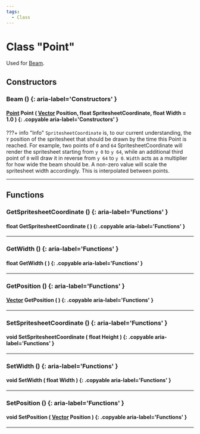 ```yaml
---
tags:
  - Class
---
```

# Class "Point"

Used for [Beam](Beam.md).

## Constructors
### Beam () {: aria-label='Constructors' }
#### [Point](Point.md) Point ( [Vector](../Vector.md) Position, float SpritesheetCoordinate, float Width = 1.0 ) {: .copyable aria-label='Constructors' }

???+ info "Info"
    `SpritesheetCoordinate` is, to our current understanding, the `Y` position of the spritesheet that should be drawn by the time this Point is reached. For example, two points of `0` and `64` SpritesheetCoordinate will render the spritesheet starting from `y 0` to `y 64`, while an additional third point of `0` will draw it in reverse from `y 64` to `y 0`.
	`Width` acts as a multiplier for how wide the beam should be. A non-zero value will scale the spritesheet width accordingly. This is interpolated between points.

___

## Functions

### GetSpritesheetCoordinate  () {: aria-label='Functions' }
#### float GetSpritesheetCoordinate ( ) {: .copyable aria-label='Functions' }   

___
### GetWidth () {: aria-label='Functions' }
#### float GetWidth ( ) {: .copyable aria-label='Functions' }

___
### GetPosition () {: aria-label='Functions' }
#### [Vector](../Vector.md) GetPosition ( ) {: .copyable aria-label='Functions' }   

___
### SetSpritesheetCoordinate () {: aria-label='Functions' }
#### void SetSpritesheetCoordinate ( float Height ) {: .copyable aria-label='Functions' }   

___
### SetWidth () {: aria-label='Functions' }
#### void SetWidth ( float Width ) {: .copyable aria-label='Functions' }

___
### SetPosition () {: aria-label='Functions' }
#### void SetPosition ( [Vector](../Vector.md) Position ) {: .copyable aria-label='Functions' }   

___
